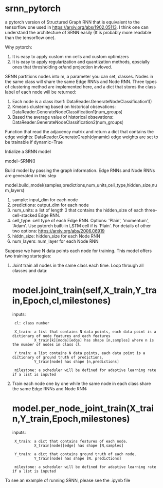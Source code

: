# srnn_pytorch
a pytorch version of Structured Graph RNN that is equivalent to the tensorflow one used in https://arxiv.org/abs/1902.05113.
I think one can understand the architecture of SRNN easily (It is probably more readable than the tensorflow one).


Why pytorch:
 1. It is easy to apply custom rnn cells and custom optimizers
 2. It is easy to apply regularization and quantization methods, epscially ones that thresholding or/and projection invloved.


SRNN partitions nodes into m, a parameter you can set, classes. Nodes in the same class will share the same Edge RNNs and Node RNN.
Three types of clustering method are implemented here, and a dict that stores the class label of each node will be returned:
 1. Each node is a class itself: DataReader.GenerateNodeClassification1()
 2. Kmeans clustering based on historical obsevations: DataReader.GenerateNodeClassification1(num_groups)
 3. Based the average value of historical obsevations: DataReader.GenerateNodeClassification2(num_groups)
 
 
Function that read the adjacency matrix and return a dict that contains the edge weights:
 DataReader.GenerateGraph(dynamic)
 edge weights are set to be trainable if dynamic=True

Intialize a SRNN model 

model=SRNN()

Build model by passing the graph information. Edge RNNs and Node RNNs are generated in this step

model.build_model(samples,predictions,num_units,cell_type,hidden_size,num_layers)

   1. sample: input_dim for each node
   2. predictions: output_dim for each node   
   3. num_units: a list of length 3 that contains the hidden_size of each three-cell-stacked Edge RNN.   
   4. cell_type: cell type of each Edge RNN. Options: 'Plain', 'momentum', 'Adam'. Use pytorch built-in LSTM cell if is 'Plain'. For details of other two options: https://arxiv.org/abs/2006.06919      
   5. hiddn_size: hidden_size for each Node RNN   
   6. num_layers: num_layer for each Node RNN

Suppose we have N data points each node for training. This model offers two training startegies: 
 1. Joint train all nodes in the same class each time. Loop through all classes and data:
    # model.joint_train(self,X_train,Y_train,Epoch,cl,milestones)
       inputs: 
       
         cl: class number
         
         X_train: a list that contains N data points, each data point is a dictionary of node features and each features
                  X_train[k][node][edge] has shape [n,samples] where n is the number of nodes in class cl.
                  
         Y_train: a list contains N data points, each data point is a dictionary of ground truth of predictions.
                  Y_train[node] has shape [n,predictions]
                  
         milestone: a scheduler will be defined for adaptive learning rate if a list is inputed
 2. Train each node one by one while the same node in each class share the same Edge RNNs and Node RNN:
    # model.per_node_joint_train(X_train,Y_train,Epoch,milestones)
      inputs:
      
         X_train: a dict that contains features of each node.
                  X_train[node][edge] has shape [N,samples]
                  
         Y_train: a dict that contains ground truth of each node.
                  Y_train[node] has shape [N. predictions]
                  
         milestone: a scheduler will be defined for adaptive learning rate if a list is inputed
         
 To see an example of running SRNN, please see the .ipynb file
